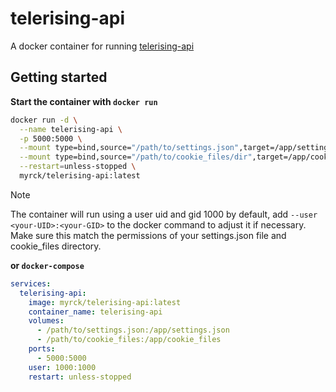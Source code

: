 # telerising-api
A docker container for running [telerising-api](https://github.com/sunsettrack4/telerising-api#telerising-api)

## Getting started

**Start the container with `docker run`**

```sh
docker run -d \
  --name telerising-api \
  -p 5000:5000 \
  --mount type=bind,source="/path/to/settings.json",target=/app/settings.json \
  --mount type=bind,source="/path/to/cookie_files/dir",target=/app/cookie_files \
  --restart=unless-stopped \
  myrck/telerising-api:latest
```

> [!NOTE]  
> The container will run using a user uid and gid 1000 by default, add `--user <your-UID>:<your-GID>` to the docker command to adjust it if necessary.
> Make sure this match the permissions of your settings.json file and cookie_files directory.

**or `docker-compose`**

```yaml
services:
  telerising-api:
    image: myrck/telerising-api:latest
    container_name: telerising-api
    volumes:
      - /path/to/settings.json:/app/settings.json
      - /path/to/cookie_files:/app/cookie_files
    ports:
      - 5000:5000
    user: 1000:1000
    restart: unless-stopped
```
